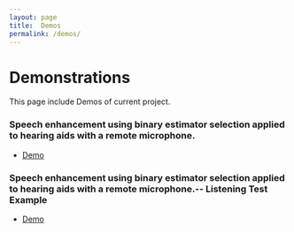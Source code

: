 ```yaml
---
layout: page
title:  Demos
permalink: /demos/
---
```


# Demonstrations
This page include Demos of current project.

### Speech enhancement using binary estimator selection applied to hearing aids with a remote microphone.
- [Demo](https://vsathyapriyan.github.io/bes_complex/)

### Speech enhancement using binary estimator selection applied to hearing aids with a remote microphone.-- Listening Test Example
- [Demo](https://vsathyapriyan.github.io/bes_example/)
